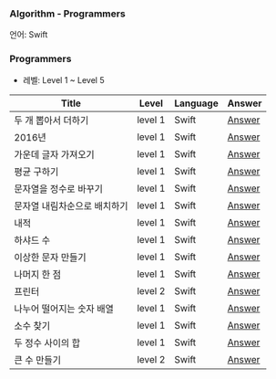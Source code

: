 ### Algorithm - Programmers

언어: Swift

### Programmers

* 레벨: Level 1 ~ Level 5



| Title               | Level | Language | Answer |
| ------------------- | ------- | -------- |-------- |
| 두 개 뽑아서 더하기 | level 1    | Swift     | [Answer](https://github.com/dev-Lena/algorithm/blob/master/Programmers/%EB%91%90%20%EA%B0%9C%20%EB%BD%91%EC%95%84%EC%84%9C%20%EB%8D%94%ED%95%98%EA%B8%B0.md)     |
| 2016년 | level 1    | Swift     | [Answer](https://github.com/dev-Lena/algorithm/blob/master/Programmers/2016%EB%85%84%20.md)     |
| 가운데 글자 가져오기 | level 1    | Swift     |[Answer](https://github.com/dev-Lena/algorithm/blob/master/Programmers/%EA%B0%80%EC%9A%B4%EB%8D%B0%20%EA%B8%80%EC%9E%90%20%EA%B0%80%EC%A0%B8%EC%98%A4%EA%B8%B0.md)     |
| 평균 구하기 | level 1    | Swift     |[Answer](https://github.com/dev-Lena/algorithm/blob/master/Programmers/%ED%8F%89%EA%B7%A0%20%EA%B5%AC%ED%95%98%EA%B8%B0.md)     |
| 문자열을 정수로 바꾸기 | level 1    | Swift     |[Answer](https://github.com/dev-Lena/algorithm/blob/master/Programmers/%EB%AC%B8%EC%9E%90%EC%97%B4%EC%9D%84%20%EC%A0%95%EC%88%98%EB%A1%9C%20%EB%B0%94%EA%BE%B8%EA%B8%B0.md)     |
| 문자열 내림차순으로 배치하기  | level 1    | Swift     |[Answer](https://github.com/dev-Lena/algorithm/blob/master/Programmers/%EB%AC%B8%EC%9E%90%EC%97%B4%20%EB%82%B4%EB%A6%BC%EC%B0%A8%EC%88%9C%EC%9C%BC%EB%A1%9C%20%EB%B0%B0%EC%B9%98%ED%95%98%EA%B8%B0%20.md)     |
| 내적 | level 1    | Swift     |[Answer](https://github.com/dev-Lena/algorithm/blob/master/Programmers/%EB%82%B4%EC%A0%81%20.md)     |
| 하샤드 수 | level 1    | Swift     |[Answer](https://github.com/dev-Lena/algorithm/blob/master/Programmers/%ED%95%98%EC%83%A4%EB%93%9C%20%EC%88%98.md)     |
| 이상한 문자 만들기 | level 1    | Swift     |[Answer](https://github.com/dev-Lena/algorithm/blob/master/Programmers/%EC%9D%B4%EC%83%81%ED%95%9C%20%EB%AC%B8%EC%9E%90%20%EB%A7%8C%EB%93%A4%EA%B8%B0.md)     |
| 나머지 한 점 | level 1    | Swift     |[Answer](https://github.com/dev-Lena/algorithm/blob/master/Programmers/%EB%82%98%EB%A8%B8%EC%A7%80%20%ED%95%9C%20%EC%A0%90.md)     |
| 프린터 | level 2    | Swift     |[Answer](https://github.com/dev-Lena/algorithm/blob/master/Programmers/%ED%94%84%EB%A6%B0%ED%84%B0.md)     |
| 나누어 떨어지는 숫자 배열 | level 1    | Swift     |[Answer](https://github.com/dev-Lena/algorithm/blob/master/Programmers/%EB%82%98%EB%88%84%EC%96%B4%20%EB%96%A8%EC%96%B4%EC%A7%80%EB%8A%94%20%EC%88%AB%EC%9E%90%20%EB%B0%B0%EC%97%B4.md)     |
| 소수 찾기 | level 1    | Swift     |[Answer](https://github.com/dev-Lena/algorithm/blob/master/Programmers/%EC%86%8C%EC%88%98%20%EC%B0%BE%EA%B8%B0.md)     |
| 두 정수 사이의 합 | level 1    | Swift     |[Answer]()     |
| 큰 수 만들기 | level 2    | Swift     |[Answer]()     |

